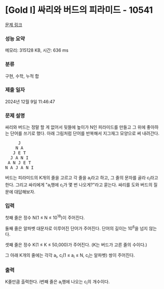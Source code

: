 # [Gold I] 싸리와 버드의 피라미드 - 10541 

[문제 링크](https://www.acmicpc.net/problem/10541) 

### 성능 요약

메모리: 315128 KB, 시간: 636 ms

### 분류

구현, 수학, 누적 합

### 제출 일자

2024년 12월 9일 11:46:47

### 문제 설명

<p>싸리와 버드는 정말 할 게 없어서 뒷뜰에 높이가 N인 피라미드를 만들고 그 위에 좋아하는 단어를 쓰기로 했다. 아래 그림처럼 단어를 반복해서 지그재그 모양으로 써 내려간다. </p>

<pre>     J
    N A
   J E T
  J A N I
 A N J E T
N A J A N I
</pre>

<p>버드는 피라미드의 K개의 줄을 고르고 각 줄을 a<sub>i</sub>라고 하고, 그 줄의 문자를 골라 c<sub>i</sub>라고 한다. 그리고 싸리에게 "a<sub>i</sub>행에 c<sub>i</sub>가 몇 번 나오게?"라고 묻는다. 싸리를 도와 버드의 질문에 대답해보자.</p>

### 입력 

 <p>첫째 줄은 정수 N(1 ≤ N ≤ 10<sup>18</sup>)이 주어진다. </p>

<p>둘째 줄은 알파벳 대문자로 이루어진 단어가 주어진다. 단어의 길이는 10<sup>6</sup>을 넘지 않는다.</p>

<p>셋째 줄은 정수 K(1 ≤ K ≤ 50,000)가 주어진다. (K는 버드가 고른 줄의 수이다.)</p>

<p>그 아래 K개의 줄에는 각각 a<sub>i</sub>, c<sub>i</sub>(1 ≤ a<sub>i</sub> ≤ N, c<sub>i</sub>는 알파벳) 쌍이 주어진다.</p>

### 출력 

 <p>K줄만큼 출력한다. i번째 줄은 a<sub>i</sub>행에 나오는 c<sub>i</sub>의 개수이다.</p>

